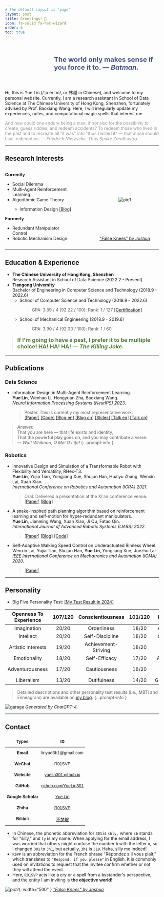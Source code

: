 ```yaml
---
# the default layout is 'page'
layout: post
title: Greetings! 🎉
icon: fa-solid fa-hat-wizard
order: 6
toc: true
---
```


<div style="display: flex; align-items: center; margin-bottom: 20px;">
  <div style="flex-shrink: 0; width: 130px; height: 130px; background-image: url('/assets/img/photo2_transparent.png'); background-size: cover; background-position: center; margin-right: 30px;" onmouseover="this.style.backgroundImage='url(/assets/img/photo2_cooler_transparent.png)'" onmouseout="this.style.backgroundImage='url(/assets/img/photo2_transparent.png)'">
  </div>
  <div style="flex-grow: 1; display: flex; justify-content: center; align-items: center;">
    <!-- <div style="font-style: italic; color: #555; border-left: 5px solid #eee; padding-left: 20px;"> -->
    <div style="color: #495485; font-size: 22px">
      <b>The world only makes sense if you force it to. <i>—&nbsp;Batman.</i></b>
    </div>
  </div>
</div>



Hi, this is Yue Lin (/ˈjuːeɪ lɪn/, or 林越 in Chinese), and welcome to my personal website.
Currently, I am a research assistant in School of Data Science at The Chinese University of Hong Kong, Shenzhen, fortunately advised by Prof. Baoxiang Wang. Here, I will irregularly update my experiences, notes, and computational magic spells that interest me.


<div style="color: #999;">
  And how could one endure being a man, if not also for the possibility to create, guess riddles, and redeem accidents? To redeem those who lived in the past and to recreate all "it was" into "thus I willed it" — that alone should I call redemption. <i>—&nbsp;Friedrich&nbsp;Nietzsche,&nbsp;Thus&nbsp;Spoke&nbsp;Zarathustra.</i>
</div>


<!-- <div class="w-22 left" style="width: 130px; height: 130px; background-image: url('/assets/img/photo2.jpeg'); background-size: cover; background-position: center; float: left;" onmouseover="this.style.backgroundImage='url(/assets/img/photo2_cooler.jpeg)'" onmouseout="this.style.backgroundImage='url(/assets/img/photo2.jpeg)'"></div>

And how could one endure being a man, if not also for the possibility to create, guess riddles, and redeem accidents? To redeem those who lived in the past and to recreate all "it was" into "thus I willed it" — that alone should I call redemption. *— Friedrich Nietzsche, Thus Spoke Zarathustra.*


<br clear="all"/>

Hi, this is Yue Lin (/ˈjuːeɪ lɪn/, or 林越 in Chinese), and welcome to my personal website.
Currently, I am a research assistant in School of Data Science at The Chinese University of Hong Kong, Shenzhen, fortunately advised by Prof. Baoxiang Wang. Here, I will irregularly update my experiences, notes, and computational magic spells that interest me.


> And how could one endure being a man, if not also for the possibility to create, guess riddles, and redeem accidents?
> To redeem those who lived in the past and to recreate all "it was" into "thus I willed it" — that alone should I call redemption. 
> *— Friedrich Nietzsche, Thus Spoke Zarathustra.*
{: .prompt-info } -->

---

## Research Interests

<!-- ![pic1](/assets/img/about/crow1.png){: width="250" .w-50 .left}
_[— Joshua, False Knees.](https://falseknees.com/about.html)_ -->

<!-- *Currently*
- Multi-Agent Reinforcement Learning
- [Information Design]({{site.baseurl}}/posts/Information-Design-10min/)
- Sequential Social Dilemma

*Formerly*
- Redundant Manipulator Control
- Robotic Mechanism Design -->


<style>
  .flex-container {
    display: flex;
    justify-content: flex-start;
    align-items: stretch;
  }
  .flex-item {
    /* width: 45%; */
    width: 300px;
    display: flex;
    flex-direction: column;
    justify-content: center;
  }
  .spacer {
    width: 15%;
  }
  .auto-spacer {
    flex-grow: 1;
  }
  @media (max-width: 768px) {
    .flex-container {
      flex-direction: column;
      align-items: center;
    }
    .flex-item, .spacer, .auto-spacer {
      width: 85%;
    }
  }
</style>

<div class="flex-container">
  <div class="flex-item">
    <div>
      <p><strong>Currently</strong></p>
      <ul>
        <li>Social Dilemma</li>
        <li>Multi-Agent Reinforcement Learning</li>
        <li>Algorithmic Game Theory</li>
        <ul>
          <li>Information Design <a href="{{site.baseurl}}/posts/Information-Design-10min/">[Blog]</a></li>
        </ul>
      </ul>
      <p><strong>Formerly</strong></p>
      <ul>
        <li>Redundant Manipulator Control</li>
        <li>Robotic Mechanism Design</li>
      </ul>
    </div>
  </div>
  <div class="spacer"></div>
  <div class="flex-item" style="text-align: center;">
    <img src="/assets/img/about/crow1.png" alt="pic1" style="max-height: 100%; margin: auto;" />
    <p><a href="https://falseknees.com/about.html">"False Knees" by Joshua</a></p>
  </div>
  <div class="auto-spacer"></div>
</div>

<!-- <br clear="all"/> -->

---

## Education & Experience

- **The Chinese University of Hong Kong, Shenzhen**  
  Research Assistant in School of Data Science (2022.2 - Present)
- **Tiangong University**  
  Bachelor of Engineering in Computer Science and Technology (2018.9 - 2022.6)
    - School of Computer Science and Technology (2019.9 - 2022.6)  
        > GPA:  3.89 / 4 (92.22 / 100); Rank: 1 / 127 
        [[Certification]]({{site.baseurl}}/posts/Certification-Rank/)
    - School of Mechanical Engineering (2018.9 - 2019.6)  
        > GPA:  3.90 / 4 (92.00 / 100); Rank: 1 / 60

> <p style="font-size: 18px; color: #588142"><b>If I'm going to have a past, I prefer it to be multiple choice! HA! HA! HA! <i>—&nbsp;The&nbsp;Killing&nbsp;Joke.</i></b></p>


<!-- <div style="height: 20px;"></div>

<p style="text-align:left;height:20px;"><b>
The Chinese University of Hong Kong, Shenzhen</b><span style="float:right;">
Shenzhen, China</span></p >

<p style="text-align:left;height:20px;">
Research Assistant - School of Data Science<span style="float:right;">
2022.2 - Present</span></p >

<div style="height: 15px;"></div>

<p style="text-align:left;height:20px;"><b>
Tiangong University</b><span style="float:right;">
Tianjin, China</span></p >

<p style="text-align:left;height:20px;">
Bachelor of Engineering - Computer Science and Technology<span style="float:right;">
2018.9 - 2022.6</span></p >

<div class="align-container" style="color:DarkGray;">
    <span style="text-align:left;height:20px;"><b>
        Major: Computer Science and Technology</b><span style="float:right;">
        2019.9 - 2022.6</span></span>
    <div class="align-content">
        <span style="margin-right: 2em;">GPA:  3.89 / 4 (92.22 / 100)</span><span>Rank: 1 / 127</span>
    </div>
</div>

<div class="align-container" style="color:DarkGray;">
    <span style="text-align:left;height:20px;"><b>
    Major: Mechanical Engineering</b><span style="float:right;">
    2018.9 - 2019.6</span></span>
    <div class="align-content">
        <span style="margin-right: 2em;">GPA: 3.90 / 4 (92.00 / 100)</span><span>Rank: 1 / 60</span>
    </div>
</div>

<div style="height: 25px;"></div> -->

---

## Publications

<!-- [[Google Scholar]](https://scholar.google.com/citations?user=fbvQHX4AAAAJ&hl=zh-CN) -->

### Data Science

- Information Design in Multi-Agent Reinforcement Learning.  
    **Yue Lin**, Wenhao Li, Hongyuan Zha, Baoxiang Wang.  
    *Neural Information Processing Systems (NeurIPS) 2023*.
    > Poster. This is currently my most representative work.  
    [[Paper]](https://arxiv.org/abs/2305.06807) 
    [[Code]](https://github.com/YueLin301/InformationDesignMARL) 
    [[Blog en]]({{site.baseurl}}/posts/IDMARL/) 
    [[Blog cn]]({{site.baseurl}}/posts/IDMARL-cn/) 
    [[Slides]]({{site.baseurl}}/posts/IDMARL/#slides) 
    [[Talk en]](https://www.youtube.com/watch?v=yhVlpv_1Pg4) 
    [[Talk cn]](https://www.bilibili.com/video/BV1e94y177Dj/?share_source=copy_web&vd_source=b3cf9eb7cfe43c730613c5158a38e978&t=2825) 

<!-- > Of the empty and useless years of the rest, with the rest me intertwined,  
> The question, O me! so sad, recurring — What good amid these, O me, O life?  
> *— Walt Whitman, O Me! O Life!*
{: .prompt-tip } -->

> *Answer.*  
> That you are here — that life exists and identity,  
> That the powerful play goes on, and you may contribute a verse.  
> *— Walt Whitman, O Me! O Life!*
{: .prompt-info }

### Robotics

- Innovative Design and Simulation of a Transformable Robot with Flexibility and Versatility, RHex-T3.  
    **Yue Lin**, Yujia Tian, Yongjiang Xue, Shujun Han, Huaiyu Zhang, Wenxin Lai, Xuan Xiao.  
    *International Conference on Robotics and Automation (ICRA) 2021*.
    > Oral. Delivered a presentation at the Xi'an conference venue.  
    [[Paper]](https://ieeexplore.ieee.org/abstract/document/9561060) 
    [[Blog]]({{site.baseurl}}/posts/RHex-T3/)  
- A snake-inspired path planning algorithm based on reinforcement learning and self-motion for hyper-redundant manipulators.  
    **Yue Lin**, Jianming Wang, Xuan Xiao, Ji Qu, Fatao Qin.  
    *International Journal of Advanced Robotic Systems (IJARS) 2022*.  
    > [[Paper]](https://journals.sagepub.com/doi/full/10.1177/17298806221110022) [[Blog]]({{site.baseurl}}/posts/SSCC/) 
    [[Code]](https://github.com/YueLin301/Swinging-Search-Crawling-Control)  
- Self-Adaptive Walking Speed Control on Underactuated Rimless Wheel.  
    Wenxin Lai, Yujia Tian, Shujun Han, **Yue Lin**, Yongiiang Xue, Juezhu Lai.  
    *IEEE International Conference on Mechatronics and Automation (ICMA) 2020*.  
    > [[Paper]](https://ieeexplore.ieee.org/abstract/document/9233853)  

<!-- ---

## Honors & Awards
- First Prize in the 16th Tianjin "The Challenge Cup" Competition - 2021.6
- First Prize of the President's Scholarship (Top: 3%), Tiangong University - 2020.12
- Second Prize of the President's Scholarship (Top: 10%), Tiangong University - 2018.12 & 2019.12
- Third Prize in the 15th Tianjin "The Projection Mapping Contest" Competition - 2019.5

---

## Campus Involvement
- Assisted classmates in preparing for final exams during the pandemic. Check out my [mind map notes](https://github.com/YueLin301/MindMap-bakcup).
- Initiated and organized a weekly seminar on Advanced Mathematics for classmates, promoting a harmonious learning environment.

The high-scoring courses at the undergraduate level include the following: 
  - **Mathematics:** Advanced Mathematics (100), Discrete Mathematics (96);
  - **Computer Science:** Compiler Theory (99), Embedded System Design (99), Software Engineering (98), Operating System (95), Computer Networks (96), Curriculum Design on Database (95), Application Development Practice (97), Internet of Things Technology (99), Software Development Practice (95), Distributed and Cloud Computing (95);
  - **Artificial Intelligence:** Digital Image Processing (98), Speech Recognition and Natural Language Understanding (96), Computerized Vision (96), Machine Learning (95);
  - **Robotics:** Intelligent Mobile Robot (99), Electrical and Electronic Technology (98), College Physics (97). -->

---

## Personality

- Big Five Personality Test: 
  <!-- [**SCOAI**](https://bigfive-test.com/result/649d06c585aaa70008135b20);  -->
  [[My Test Result in 2024]](https://bigfive-test.com/result/65e8ffaf59460b0008351b6d)
  <!-- [[My Test Result in 2023]](https://bigfive-test.com/result/649d06c585aaa70008135b20) -->
  <!-- - Scored highly in **Openness to Experience**, especially in *Imagination* and *Intellect*. -->
  <!-- - Scored highly in **Conscientiousness**, especially in *Orderliness* and *Achievement-Striving*. -->

| Openness To Experience 	| 107/120 	|   Conscientiousness  	| 101/120 	|    Extraversion    	| 95/120 	| Agreeableness 	| 82/120 	|     Neuroticism    	| 64/120 	|
|:----------------------:	|:-------:	|:--------------------:	|:-------:	|:------------------:	|:------:	|:-------------:	|:------:	|:------------------:	|:------:	|
|       Imagination      	|  20/20  	|      Orderliness     	|  18/20  	|   Activity Level   	|  19/20 	|    Modesty    	|  16/20 	|    Vulnerability   	|  8/20  	|
|        Intellect       	|  20/20  	|    Self-Discipline   	|  18/20  	|    Cheerfulness    	|  18/20 	|    Sympathy   	|  15/20 	|     Depression     	|  9/20  	|
|   Artistic Interests   	|  19/20  	| Achievement-Striving 	|  18/20  	|    Friendliness    	|  15/20 	|    Altruism   	|  14/20 	| Self-Consciousness 	|  10/20 	|
|      Emotionality      	|  18/20  	|     Self-Efficacy    	|  17/20  	|    Assertiveness   	|  15/20 	|  Cooperation  	|  13/20 	|    Immoderation    	|  11/20 	|
|     Adventurousness    	|  17/20  	|     Cautiousness     	|  16/20  	| Excitement-Seeking 	|  15/20 	|    Morality   	|  13/20 	|        Anger       	|  11/20 	|
|       Liberalism       	|  13/20  	|      Dutifulness     	|  14/20  	|   Gregariousness   	|  13/20 	|     Trust     	|  11/20 	|       Anxiety      	|  15/20 	|

<!-- - Myers-Briggs Type Indicator (MBTI):  -->
  <!-- [**INTJ-T**](https://www.16personalities.com/intj-personality).  -->
  <!-- [[My Test Result in 2023]](https://www.16personalities.com/profiles/8dc4f03308407). -->
<!-- - Enneagram:  -->
  <!-- [**Type 5 with a 4-Wing**](https://www.enneagraminstitute.com/type-5);  -->
  <!-- Tritye: 548. -->
  <!-- [Instincts](https://www.enneagrammer.com/the-three-instincts): SX/SP; -->
  <!-- [[My Test Result in 2023]](https://personalitypath.com/enneagram/personality-test-result/?t=6565fb05b6e90&swcfpc=1). -->

> Detailed descriptions and other personality test results (i.e., MBTI and Enneagram) are available on [my blog]({{site.baseurl}}/posts/Personality). 
{: .prompt-info }
<!-- > I believe these tools are efficient communication protocols, and using them allows me to easily introduce my profile.  -->

![garage](/assets/img/avatar/garage3c.png)
_Generated by ChatGPT-4._

---

## Contact

<div align="center">

<style type="text/css">
.tg  {border:none;border-collapse:collapse;border-spacing:0;}
.tg td{border-style:solid;border-width:0px;font-family:Arial, sans-serif;font-size:14px;overflow:hidden;
  padding:10px 5px;word-break:normal;}
.tg th{border-style:solid;border-width:0px;font-family:Arial, sans-serif;font-size:14px;font-weight:normal;
  overflow:hidden;padding:10px 5px;word-break:normal;}
.tg .tg-wp8o{border-color:#000000;text-align:center;vertical-align:top}
.tg .tg-mqa1{border-color:#000000;font-weight:bold;text-align:center;vertical-align:top}
</style>
<table class="tg">
<thead>
  <tr>
    <th class="tg-mqa1">Types</th>
    <th class="tg-mqa1">ID</th>
  </tr>
</thead>
<tbody>
  <tr>
    <td class="tg-mqa1">Email</td>
    <td class="tg-wp8o">linyue3h1@gmail.com</td>
  </tr>
  <tr>
    <td class="tg-mqa1">WeChat</td>
    <td class="tg-wp8o">R01SVP</td>
  </tr>
  <tr>
    <td class="tg-mqa1">Website</td>
    <td class="tg-wp8o"><a href="{{site.baseurl}}/" target="_blank" rel="noopener noreferrer">yuelin301.github.io</a></td>
  </tr>
  <tr>
    <td class="tg-mqa1">GitHub</td>
    <td class="tg-wp8o"><a href="https://github.com/YueLin301" target="_blank" rel="noopener noreferrer">github.com/YueLin301</a></td>
  </tr>
  <tr>
    <td class="tg-mqa1">Google Scholar</td>
    <td class="tg-wp8o"><a href="https://scholar.google.com/citations?user=fbvQHX4AAAAJ" target="_blank" rel="noopener noreferrer">Yue Lin</a></td>
  </tr>
  <tr>
    <td class="tg-mqa1">Zhihu</td>
    <td class="tg-wp8o"><a href="https://www.zhihu.com/people/R01SVP/answers" target="_blank" rel="noopener noreferrer">R01SVP</a></td>
  </tr>
  <tr>
    <td class="tg-mqa1">Bilibili</td>
    <td class="tg-wp8o"><a href="https://space.bilibili.com/36040555" target="_blank" rel="noopener noreferrer">不梦眠</a></td>
  </tr>
</tbody>
</table>

</div>



- In Chinese, the phonetic abbreviation for `301` is `sbly,` where `sb` stands for "silly," and `ly` is my name. When applying for the email address, I was worried that others might confuse the number `0` with the letter `o`, so I changed `301` to `3h1`, but actually, `3h1` is `310`. Haha, silly me indeed!
- `RSVP` is an abbreviation for the French phrase "Répondez s'il vous plaît," which translates to `"Respond, if you please"` in English. It is commonly used on invitations to request that the invitee confirm whether or not they will attend the event.
- Here, `R01SVP` acts like a cry or a spell from a bystander's perspective, and the entity I am inviting is **the objective world!**

![pic2](/assets/img/about/bird1.png){: width="500" }
_["False Knees" by Joshua](https://falseknees.com/about.html)_